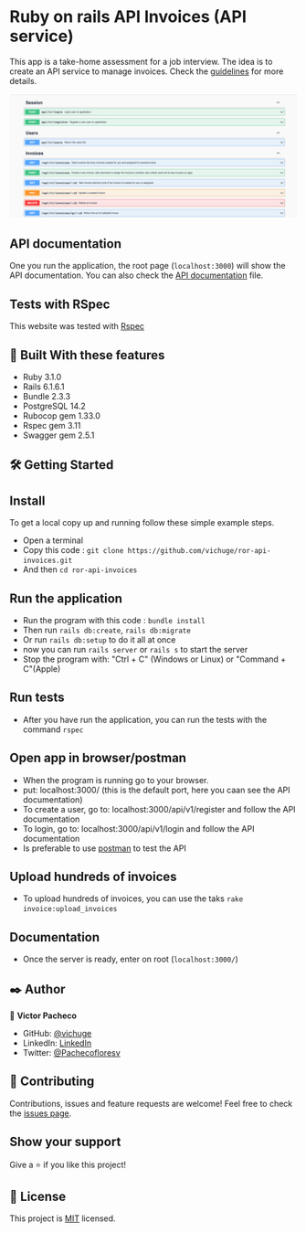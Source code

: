 # Ruby on rails API Invoices (API service)

This app is a take-home assessment for a job interview. The idea is to create an API service to manage invoices. Check the [guidelines](GUIDELINES.md) for more details.

![Capture 1](./docs/screehshoot1.png)

## API documentation

One you run the application, the root page (`localhost:3000`) will show the API documentation. You can also check the [API documentation](./swagger/v1/swagger.yaml) file.

## Tests with RSpec

This website was tested with [Rspec](https://en.wikipedia.org/wiki/RSpec)

## 🔧 Built With these features

- Ruby 3.1.0
- Rails 6.1.6.1
- Bundle 2.3.3
- PostgreSQL 14.2
- Rubocop gem 1.33.0
- Rspec gem 3.11
- Swagger gem 2.5.1

## 🛠 Getting Started

## Install

To get a local copy up and running follow these simple example steps.

- Open a terminal
- Copy this code : `git clone https://github.com/vichuge/ror-api-invoices.git`
- And then `cd ror-api-invoices`

## Run the application

- Run the program with this code : `bundle install`
- Then run `rails db:create`, `rails db:migrate`
- Or run `rails db:setup` to do it all at once
- now you can run `rails server` or `rails s` to start the server
- Stop the program with: "Ctrl + C" (Windows or Linux) or "Command + C"(Apple)

## Run tests

- After you have run the application, you can run the tests with the command `rspec`

## Open app in browser/postman

- When the program is running go to your browser.
- put: localhost:3000/ (this is the default port, here you caan see the API documentation)
- To create a user, go to: localhost:3000/api/v1/register and follow the API documentation
- To login, go to: localhost:3000/api/v1/login and follow the API documentation
- Is preferable to use [postman](https://www.postman.com/) to test the API

## Upload hundreds of invoices

- To upload hundreds of invoices, you can use the taks `rake invoice:upload_invoices`

## Documentation

- Once the server is ready, enter on root (`localhost:3000/`)

## ✒️ Author

👤 **Victor Pacheco**

- GitHub: [@vichuge](https://github.com/vichuge)
- LinkedIn: [LinkedIn](https://www.linkedin.com/in/victor-pacheco-7946aab2/)
- Twitter: [@Pachecofloresv](https://twitter.com/Pachecofloresv)

## 🤝 Contributing

Contributions, issues and feature requests are welcome!
Feel free to check the [issues page](https://github.com/vichuge/ror-api-invoices/issues).

## Show your support

Give a ⭐️ if you like this project!

## 📝 License

This project is [MIT](./LICENSE) licensed.
